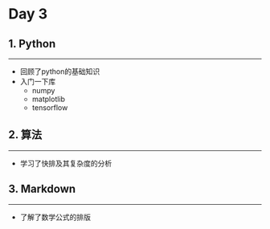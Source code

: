 # Day 3

## 1. Python

----

- 回顾了python的基础知识
- 入门一下库
	- numpy
	- matplotlib
	- tensorflow



## 2. 算法

-----

- 学习了快排及其复杂度的分析



## 3. Markdown

---

- 了解了数学公式的排版

